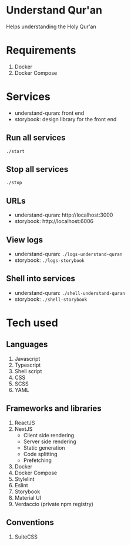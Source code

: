 # Understand Qur'an
Helps understanding the Holy Qur'an

# Requirements
1. Docker
1. Docker Compose

# Services

- understand-quran: front end
- storybook: design library for the front end

## Run all services
```
./start
```

## Stop all services
```
./stop
```

## URLs

- understand-quran: http://localhost:3000
- storybook: http://localhost:6006

## View logs

- understand-quran: `./logs-understand-quran`
- storybook: `./logs-storybook`

## Shell into services

- understand-quran: `./shell-understand-quran`
- storybook: `./shell-storybook`

# Tech used

## Languages
1. Javascript
1. Typescript
1. Shell script
1. CSS
1. SCSS
1. YAML

## Frameworks and libraries
1. ReactJS
1. NextJS
    - Client side rendering
    - Server side rendering
    - Static generation
    - Code splitting
    - Prefetching
1. Docker
1. Docker Compose
1. Stylelint
1. Eslint
1. Storybook
1. Material UI
1. Verdaccio (private npm registry)

## Conventions
1. SuiteCSS
